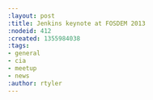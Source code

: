```yaml
---
:layout: post
:title: Jenkins keynote at FOSDEM 2013
:nodeid: 412
:created: 1355984038
:tags:
- general
- cia
- meetup
- news
:author: rtyler
---
```


